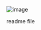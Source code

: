 
![image](https://github.com/user-attachments/assets/80e2dd5b-fb9a-40db-a710-a3bb6125df9e)

readme file
